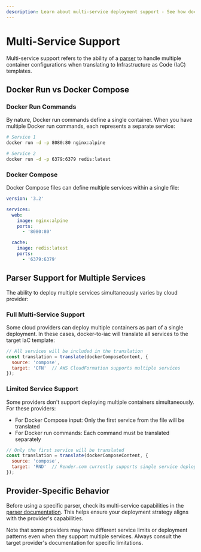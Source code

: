 ```yaml
---
description: Learn about multi-service deployment support - See how docker-to-iac handles multiple services in your container configurations.
---
```


# Multi-Service Support

Multi-service support refers to the ability of a [parser](/docs/docker-to-iac/parser-explanation.md) to handle multiple container configurations when translating to Infrastructure as Code (IaC) templates.

## Docker Run vs Docker Compose

### Docker Run Commands

By nature, Docker run commands define a single container. When you have multiple Docker run commands, each represents a separate service:

```bash
# Service 1
docker run -d -p 8080:80 nginx:alpine

# Service 2
docker run -d -p 6379:6379 redis:latest
```

### Docker Compose

Docker Compose files can define multiple services within a single file:

```yaml [docker-compose.yml]
version: '3.2'

services:
  web:
    image: nginx:alpine
    ports:
      - '8080:80'

  cache:
    image: redis:latest
    ports:
      - '6379:6379'
```

## Parser Support for Multiple Services

The ability to deploy multiple services simultaneously varies by cloud provider:

### Full Multi-Service Support

Some cloud providers can deploy multiple containers as part of a single deployment. In these cases, docker-to-iac will translate all services to the target IaC template:

```javascript
// All services will be included in the translation
const translation = translate(dockerComposeContent, {
  source: 'compose',
  target: 'CFN'  // AWS CloudFormation supports multiple services
});
```

### Limited Service Support

Some providers don't support deploying multiple containers simultaneously. For these providers:

- For Docker Compose input: Only the first service from the file will be translated
- For Docker run commands: Each command must be translated separately

```javascript
// Only the first service will be translated
const translation = translate(dockerComposeContent, {
  source: 'compose',
  target: 'RND'  // Render.com currently supports single service deployments
});
```

## Provider-Specific Behavior

Before using a specific parser, check its multi-service capabilities in the [parser documentation](/docs/docker-to-iac/parser-explanation.md). This helps ensure your deployment strategy aligns with the provider's capabilities.

Note that some providers may have different service limits or deployment patterns even when they support multiple services. Always consult the target provider's documentation for specific limitations.
